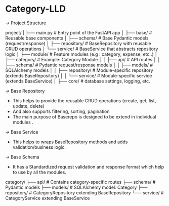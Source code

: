 # Category-LLD

-> Project Structure

project/
|
├── main.py # Entry point of the FastAPI app
│
├── base/ # Reusable base components
│ ├── schema/ # Base Pydantic models (request/response)
│ ├── repository/ # BaseRepository with reusable CRUD operations
│ └── service/ # BaseService that abstracts repository logic
│
├── module/ # Feature modules (e.g : category, expense, etc..)
│ ├── category/ # Example: Category Module
│ │ ├── api/ # API routes
│ │ ├── schema/ # Pydantic request/response models
│ │ ├── models/ # SQLAlchemy models
│ │ ├── repository/ # Module-specific repository (extends BaseRepository)
│ │ └── service/ # Module-specific service (extends BaseService)
│
├── core/ # database settings, logging, etc.

-> Base Repository

- This helps to provide the reusable CRUD operations (create, get, list, update, delete)
- And also supports filtering, sorting, pagination
- The main purpose of Baserepo is designed to be extend in individual modules .

-> Base Service

- This helps to wraps BaseRepository methods and adds validation/business logic.

-> Base Schema

- It has a Standardized request validation and response format which help to use by all the modules.


category/
├── api/              # Contains category-specific routes
├── schema/           # Pydantic models
├── models/           # SQLAlchemy model: Category
├── repository/       # CategoryRepository extending BaseRepository
└── service/          # CategoryService extending BaseService
